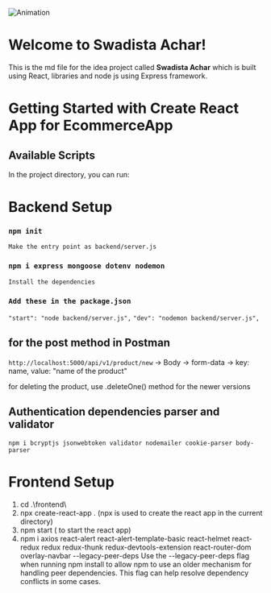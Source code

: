 ![Animation](https://github.com/sk394/Swadista-Achar/assets/99689849/eed9b5c7-6b93-49c9-8670-8b39df9e08e6)



# Welcome to Swadista Achar!

This is the md file for the idea project called **Swadista Achar** which is built using React, libraries and node js using Express framework.

# Getting Started with Create React App for EcommerceApp

## Available Scripts

In the project directory, you can run:

# Backend Setup
### `npm init`
`Make the entry point as backend/server.js`

### `npm i express mongoose dotenv nodemon`
`Install the dependencies`

### `Add these in the package.json`
`"start": "node backend/server.js",`
`"dev": "nodemon backend/server.js",`

## for the post method in Postman
`http://localhost:5000/api/v1/product/new`
-> Body -> form-data -> key: name, value: "name of the product"

for deleting the product, use .deleteOne() method for the newer versions

## Authentication dependencies parser and validator
`npm i bcryptjs jsonwebtoken validator nodemailer cookie-parser body-parser` 

# Frontend Setup
1. cd .\frontend\
2. npx create-react-app . (npx is used to create the react app in the current directory)
3. npm start ( to start the react app)
4. npm i axios react-alert react-alert-template-basic react-helmet react-redux redux redux-thunk redux-devtools-extension react-router-dom overlay-navbar --legacy-peer-deps 
    Use the --legacy-peer-deps flag when running npm install to allow npm to use an older mechanism for handling peer dependencies. This flag can help resolve dependency conflicts in some cases.

